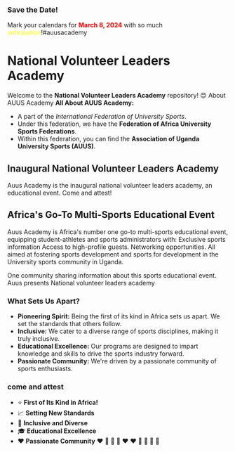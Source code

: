 ### Save the Date! 

Mark your calendars for <span style="color: red;">**March 8, 2024**</span> with so much <span style="color: yellow;">anticipation</span>!#auusacademy

# National Volunteer Leaders Academy

Welcome to the **National Volunteer Leaders Academy** repository!
😊 
About AUUS Academy
**All About AUUS Academy:**
- A part of the *International Federation of University Sports*.
- Under this federation, we have the **Federation of Africa University Sports Federations**.
- Within this federation, you can find the **Association of Uganda University Sports (AUUS)**.

## Inaugural National Volunteer Leaders Academy

Auus Academy is the inaugural national volunteer leaders academy, an educational event. Come and attest!

## Africa's Go-To Multi-Sports Educational Event

Auus Academy is Africa's number one go-to multi-sports educational event, equipping student-athletes and sports administrators with:
Exclusive sports information
 Access to high-profile guests.
 Networking opportunities.
All aimed at fostering sports development and sports for development in the University sports community in Uganda.

One community sharing information about this sports educational event.
Auus presents National volunteer leaders academy 
### What Sets Us Apart?
- **Pioneering Spirit:** Being the first of its kind in Africa sets us apart. We set the standards that others follow.
- **Inclusive:** We cater to a diverse range of sports disciplines, making it truly inclusive.
- **Educational Excellence:** Our programs are designed to impart knowledge and skills to drive the sports industry forward.
- **Passionate Community:** We're driven by a passionate community of sports enthusiasts.
### come and attest 
- :star: **First of Its Kind in Africa!**
- :chart_with_upwards_trend: **Setting New Standards**
- :muscle: **Inclusive and Diverse**
- :mortar_board: **Educational Excellence**
- :heart: **Passionate Community**
  ❤ 🤍 💙 🧡  ♥️ ❤ 🤍 💙 🧡 🖤

